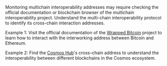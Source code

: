 Monitoring multichain interoperability addresses may require checking the official documentation or blockchain browser of the multichain interoperability project. Understand the multi-chain interoperability protocol to identify its cross-chain interaction addresses.

Example 1: Visit the official documentation of the [Wrapped Bitcoin](https://wbtc.network/) project to learn how to interact with the interworking address between Bitcoin and Ethereum.

Example 2: Find the [Cosmos Hub](https://hub.cosmos.network/main/getting-started)'s cross-chain address to understand the interoperability between different blockchains in the Cosmos ecosystem.